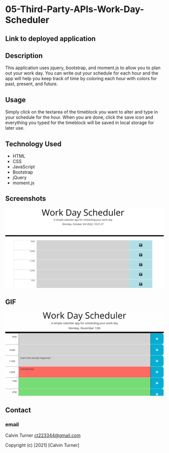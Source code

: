 # 05-Third-Party-APIs-Work-Day-Scheduler
 
## Link to deployed application


## Description 

This application uses jquery, bootstrap, and moment.js to allow you to plan out your work day. You can write out your schedule for each hour and the app will help you keep track of time by coloring each hour with colors for past, present, and future.

## Usage 

Simply click on the textarea of the timeblock you want to alter and type in your schedule for the hour. When you are done, click the save icon and everything you typed for the timeblock will be saved in local storage for later use.

## Technology Used

* HTML
* CSS
* JavaScript
* Bootstrap
* jQuery
* moment.js

## Screenshots

![Screenshot of deployed app](assets/images/_C__Users_Calvin_repos_Homework_05-Third-Party-APIs-Work-Day-Scheduler_index.html.png)

## GIF

![GIF of the app in action](assets\images\05-third-party-apis-homework-demo.gif)

## Contact

### email

Calvin Turner <ct223344@gmail.com>


Copyright (c) [2021] [Calvin Turner]
